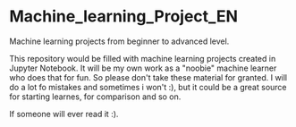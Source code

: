 # Machine_learning_Project_EN
Machine learning projects from beginner to advanced level.

This repository would be filled with machine learning projects created in Jupyter Notebook.
It will be my own work as a "noobie" machine learner who does that for fun. So please don't
take these material for granted. I will do a lot fo mistakes and sometimes i won't :), but 
it could be a great source for starting learnes, for comparison and so on. 

If someone will ever read it :).
